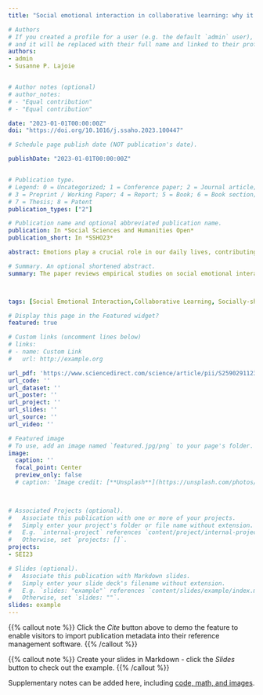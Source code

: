 ```yaml
---
title: "Social emotional interaction in collaborative learning: why it matters and how can we measure it?"

# Authors
# If you created a profile for a user (e.g. the default `admin` user), write the username (folder name) here 
# and it will be replaced with their full name and linked to their profile.
authors:
- admin
- Susanne P. Lajoie


# Author notes (optional)
# author_notes:
# - "Equal contribution"
# - "Equal contribution"

date: "2023-01-01T00:00:00Z"
doi: "https://doi.org/10.1016/j.ssaho.2023.100447"

# Schedule page publish date (NOT publication's date).

publishDate: "2023-01-01T00:00:00Z"


# Publication type.
# Legend: 0 = Uncategorized; 1 = Conference paper; 2 = Journal article;
# 3 = Preprint / Working Paper; 4 = Report; 5 = Book; 6 = Book section;
# 7 = Thesis; 8 = Patent
publication_types: ["2"]

# Publication name and optional abbreviated publication name.
publication: In *Social Sciences and Humanities Open*
publication_short: In *SSHO23*

abstract: Emotions play a crucial role in our daily lives, contributing to our mental health as well as to our learning and performance efficiency. Emotions are easily influenced by the surrounding environment and objects, and in response, we may behave differently depending on the interaction between us and the object/environment, which shape social-emotional interactions. In collaborative contexts, social-emotional interactions can affect learners’ cognitive processes, collaboration satisfaction, and learning outcomes. This study selects and reviews current empirical findings on social emotional interactions in collaborative learning contexts, with a special focus on the function of social-emotional interactions in collaboration and how they are measured for research purposes. This paper synthesizes the major findings and addresses the important role shared-regulation plays in maintaining positive emotional interactions in collaborative learning. Furthermore, the paper identifies how emotions are studied in social-contexts and points out advanced methodological applications for future research. Finally, the paper calls for interventions on facilitating sound social emotional-interactions in collaborative learning by providing practical directions for educators and instructors.

# Summary. An optional shortened abstract.
summary: The paper reviews empirical studies on social emotional interactions in collaborative learning  contexts and summarizes implications and future directions in research and practical concerns.



tags: [Social Emotional Interaction,Collaborative Learning, Socially-shared Regulation]

# Display this page in the Featured widget?
featured: true

# Custom links (uncomment lines below)
# links:
# - name: Custom Link
#   url: http://example.org

url_pdf: 'https://www.sciencedirect.com/science/article/pii/S2590291123000529'
url_code: ''
url_dataset: ''
url_poster: ''
url_project: ''
url_slides: ''
url_source: ''
url_video: ''

# Featured image
# To use, add an image named `featured.jpg/png` to your page's folder. 
image:
  caption: ''
  focal_point: Center
  preview_only: false
  # caption: 'Image credit: [**Unsplash**](https://unsplash.com/photos/pLCdAaMFLTE)'
  


# Associated Projects (optional).
#   Associate this publication with one or more of your projects.
#   Simply enter your project's folder or file name without extension.
#   E.g. `internal-project` references `content/project/internal-project/index.md`.
#   Otherwise, set `projects: []`.
projects:
- SEI23

# Slides (optional).
#   Associate this publication with Markdown slides.
#   Simply enter your slide deck's filename without extension.
#   E.g. `slides: "example"` references `content/slides/example/index.md`.
#   Otherwise, set `slides: ""`.
slides: example
---
```


{{% callout note %}}
Click the *Cite* button above to demo the feature to enable visitors to import publication metadata into their reference management software.
{{% /callout %}}

{{% callout note %}}
Create your slides in Markdown - click the *Slides* button to check out the example.
{{% /callout %}}

Supplementary notes can be added here, including [code, math, and images](https://wowchemy.com/docs/writing-markdown-latex/).
